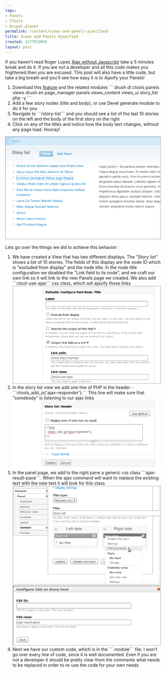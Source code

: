 ```yaml
---
tags:
- Panels
- CTools
- Drupal-planet
permalink: /content/views-and-panels-ajaxified/
title: Views and Panels Ajaxified
created: 1277919045
layout: post
---
```

If you haven't read Roger Lopez <a href="http://zroger.com/node/30">Ajax without Javascript</a> take a 5 minutes break and do it. If you are not a developer and all this code makes you frightened then you are excused. This post will also have a little code, but take a big breath and you'll see how easy it is to Ajaxify your Panels!

<ol>
<li>Download this <a href="http://gizra.com/sites/default/files/story_list_0.zip">feature</a> and the related modules
```
drush dl ctools panels views
drush en page_manager panels views_content views_ui story_list php -y
```
</li>
<li>Add a few story nodes (title and body), or use Devel generate module to do it for you</li>
<li>Navigate to ```/story-list``` and you should see a list of the last 10 stories on the left and the body of the first story on the right</li>
<li>Click on any of the titles and notice how the body text changes, without any page load. Hooray!</li>
</ol>

<img src="/assets/images/legacy/snap1.png"/>

Lets go over the things we did to achieve this behavior:
<ol>
<li>We have created a View that has two different displays. The "Story list" shows a list of 10 stories. The fields of this display are the node ID which is "excluded from display" and the node title. In the node title configuration we disabled the "Link field to its node", and we craft our own link so it will link to the new Panels page we created. We also add ```ctool-use-ajax``` css class, which will ajaxify those links
<img src="/assets/images/legacy/snap2.png"/>
</li>
<li>In the story list view we add one line of PHP in the header - ```ctools_add_js('ajax-responder');``` This line will make sure that "somebody" is listening to our ajax links
<img src="/assets/images/legacy/snap3_0.png"/>
</li>
<li>In the panel page, we add to the right pane a generic css class ```ajax-result-pane```. When the ajax command will want to replace the existing text with the new text it will look for this class
<img src="/assets/images/legacy/snap5.png"/>
<img src="/assets/images/legacy/snap6.png"/>
</li>
<li>Next we have our custom code, which is in the ```.module``` file. I won't go over every line of code, since it is well documented. Even if you are not a developer it should be pretty clear from the comments what needs to be replaced in order to re-use the code for your own needs</li>
</ol>
